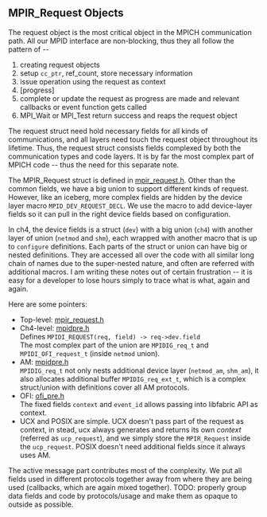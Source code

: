 ## MPIR_Request Objects

The request object is the most critical object in the MPICH communication
path. All our MPID interface are non-blocking, thus they all follow the
pattern of --
1. creating request objects
1. setup `cc_ptr`, ref_count, store necessary information
1. issue operation using the request as context
1. [progress]
1. complete or update the request as progress are made and relevant callbacks
or event function gets called
1. MPI_Wait or MPI_Test return success and reaps the request object

The request struct need hold necessary fields for all kinds of communications,
and all layers need touch the request object throughout its lifetime. Thus,
the request struct consists fields complexed by both the communication types
and code layers. It is by far the most complex part of MPICH code -- thus the
need for this separate note.

The MPIR_Request struct is defined in
[mpir_request.h](../src/include/mpir_request.h#L168-L225). Other than the
common fields, we have a big union to support different kinds of request.
However, like an iceberg, more complex fields are hidden by the device layer
macro `MPID_DEV_REQUEST_DECL`. We use the macro to add device-layer fields
so it can pull in the right device fields based on configuration.

In ch4, the device fields is a struct (`dev`) with a big union (`ch4`) with
another layer of union (`netmod` and `shm`), each wrapped with another macro
that is up to `configure` definitions. Each parts of the struct or union can
have big or nested definitions. They are accessed all over the code with all
similar long chain of names due to the super-nested nature, and often are
referred with additional macros. I am writing these notes out of certain
frustration -- it is easy for a developer to lose hours simply to trace what
is what, again and again.

Here are some pointers:
* Top-level: [mpir_request.h](../src/include/mpir_request.h#L168-L225)
* Ch4-level: [mpidpre.h](../src/mpid/ch4/include/mpidpre.h#L272-L304)<br/>
  Defines `MPIDI_REQUEST(req, field) -> req->dev.field` <br/>
  The most complex part of the union are `MPIDIG_req_t` and
  `MPIDI_OFI_request_t` (inside `netmod` union).
* AM: [mpidpre.h](../src/mpid/ch4/include/mpidpre.h#L207-L222)<br/>
  `MPIDIG_req_t` not only nests additional device layer (`netmod_am`,
  `shm_am`), it also allocates additional buffer `MPIDIG_req_ext_t`, which is
  a complex struct/union with definitions cover all AM protocols.
* OFI: [ofi_pre.h](../src/mpid/ch4/netmod/ofi/ofi_pre.h#L170-L188)<br/>
  The fixed fields `context` and `event_id` allows passing into libfabric API
  as context.
* UCX and POSIX are simple. UCX doesn't pass part of the request as context,
  in stead, ucx always generates and returns its own *context* (referred as
  `ucp_request`), and we simply store the `MPIR_Request` inside the
  `ucp_request`. POSIX doesn't need additional fields since it always uses AM.

The active message part contributes most of the complexity. We put all fields
used in different protocols together away from where they are being used
(callbacks, which are again mixed together). TODO: properly group data fields
and code by protocols/usage and make them as opaque to outside as possible.
